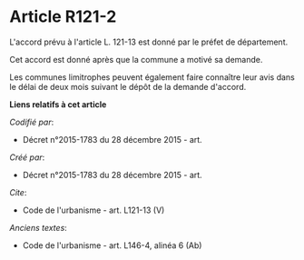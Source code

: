 # Article R121-2

L'accord prévu à l'article L. 121-13 est donné par le préfet de département. 

Cet accord est donné après que la commune a motivé sa demande. 

Les communes limitrophes peuvent également faire connaître leur avis dans le délai de deux mois suivant le dépôt de la
demande d'accord.

**Liens relatifs à cet article**

_Codifié par_:

  - Décret n°2015-1783 du 28 décembre 2015 - art.

_Créé par_:

  - Décret n°2015-1783 du 28 décembre 2015 - art.

_Cite_:

  - Code de l'urbanisme - art. L121-13 (V)

_Anciens textes_:

  - Code de l'urbanisme - art. L146-4, alinéa 6 (Ab)
